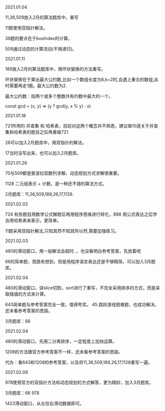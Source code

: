 2021.01.04

11,36,509放入2月的算法题库中，重写

11题使用双指针解法。

36题的要点在于boxIndex的计算。

509通过动态的计算流动(不用递归)。

2021.01.11

189放入2月的算法题库中，用环状替换的方法重写。

环状替换在于算出最大公约数,比如一个数组长度为6,k=2时,会遇上重合的数组,此时需要再走1圈。最大公约数为2.

最大公约数：指两个或多个整数共有约数中最大的一个。

const gcd = (x, y) => (y ? gcd(y, x % y) : x)

2021.01.18

721所用的 并查集 和 哈希表，目前对这两个概念并不熟悉，建议做10道关于并查集和哈希表的题目之后再重做721.

26可以加入2月题库中，用双指针的解法。

17当时没写出来，也可以加入2月题库。

2021.01.26

70与509都是斐波拉契数列求解，动态规划方式求解很重要。

1128 二元组表示 + 计数，是一种还不错的算法方式。

2月题库：11,36,509,189,26,17,1128.

2021.02.02

724 有些题目用数学公式解题后再用程序思维进行转化，888 用公式表达之后学会用哈希表来表示，更简单。

11题采用双指针解法,只知其然不知其所以然,需要加强练习。

2021.02.03

480的滑动窗口，用一般解法会超时..，也没看明白参考答案，先放着吧

66的简单题，思路有想到，但是用程序语言表达还是不够精简，可以加入3月题库。

2021.02.04

480的滑动窗口，讲slice切割，sort进行了重写，不完全采用排序的方式，而是采取插值的方式来计算。

643简单题与参考答案完全一致，值得夸奖。 45 跳跃游戏困难题，也成功解决，还未看参考答案的思路。

3月题库：66

2021.02.04

480的滑动窗口，先用二分再排序，一定程度上加快运算。

1208的方法跟官方参考答案不一样，还未看参考答案的思路。

代办：看643和1208的参考答案，以及将11,36,509,189,26,17,1128重写一遍。

2021.02.08

978使用官方的双指针方法和动态规划的方式解答，更为精妙，加入3月题库。

3月题库：66 978

1423滑动窗口，从左往右滑动数据即可。